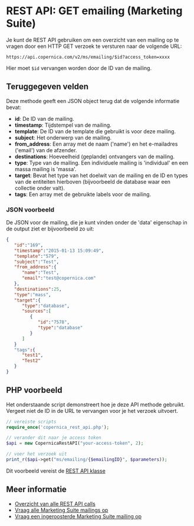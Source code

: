 # REST API: GET emailing (Marketing Suite)

Je kunt de REST API gebruiken om een overzicht van een mailing op te vragen
door een HTTP GET verzoek te versturen naar de volgende URL:

`https://api.copernica.com/v2/ms/emailing/$id?access_token=xxxx`

Hier moet `$id` vervangen worden door de ID van de mailing.

## Teruggegeven velden

Deze methode geeft een JSON object terug dat de volgende informatie bevat:

* **id**: De ID van de mailing.
* **timestamp**: Tijdstempel van de mailing.
* **template**: De ID van de template die gebruikt is voor deze mailing.
* **subject**: Het onderwerp van de mailing.
* **from_address**: Een array met de naam ('name') en het e-mailadres ('email')
van de afzender.
* **destinations**: Hoeveelheid (geplande) ontvangers van de mailing.
* **type**: Type van de mailing. Een individuele mailing is 'individual'
en een massa mailing is 'massa'.
* **target**: Bevat het type van het doelwit van de mailing en de ID
en types van de entiteiten hierboven (bijvoorbeeld de database waar een
collectie onder valt).
* **tags**: Een array met de gebruikte labels voor de mailing.

### JSON voorbeeld

De JSON voor de mailing, die je kunt vinden onder de 'data' eigenschap
in de output ziet er bijvoorbeeld zo uit:

```json
{
   "id":"169",
   "timestamp":"2015-01-13 15:09:49",
   "template":"579",
   "subject":"Test",
   "from_address":{
      "name":"Test",
      "email":"test@copernica.com"
   },
   "destinations":25,
   "type":"mass",
   "target":{
      "type":"database",
      "sources":[
         {
            "id":"7578",
            "type":"database"
         }
      ]
   }
   "tags":{
      "test1", 
      "Test2"
   }
}
```

## PHP voorbeeld

Het onderstaande script demonstreert hoe je deze API methode gebruikt.
Vergeet niet de ID in de URL te vervangen voor je het verzoek uitvoert.

```php
// vereiste scripts
require_once('copernica_rest_api.php');

// verander dit naar je access token
$api = new CopernicaRestAPI("your-access-token", 2);

// voer het verzoek uit
print_r($api->get("ms/emailing/{$emailingID}", $parameters));
```

Dit voorbeeld vereist de [REST API klasse](./rest-php)

## Meer informatie

* [Overzicht van alle REST API calls](./rest-api)
* [Vraag alle Marketing Suite mailings op](./rest-get-ms-emailings)
* [Vraag een ingeroosterde
   Marketing Suite mailing op](./rest-get-ms-scheduledemailing)
